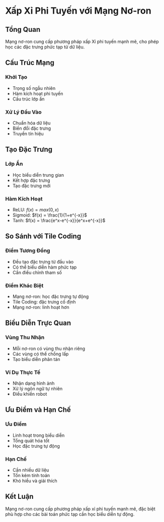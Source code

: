 # Xấp Xỉ Phi Tuyến với Mạng Nơ-ron

## Tổng Quan
Mạng nơ-ron cung cấp phương pháp xấp Xỉ phi tuyến mạnh mẽ, cho phép học các đặc trưng phức tạp từ dữ liệu.

## Cấu Trúc Mạng

### Khởi Tạo
- Trọng số ngẫu nhiên
- Hàm kích hoạt phi tuyến
- Cấu trúc lớp ẩn

### Xử Lý Đầu Vào
- Chuẩn hóa dữ liệu
- Biến đổi đặc trưng
- Truyền tín hiệu

## Tạo Đặc Trưng

### Lớp Ẩn
- Học biểu diễn trung gian
- Kết hợp đặc trưng
- Tạo đặc trưng mới

### Hàm Kích Hoạt
- ReLU: $f(x) = max(0,x)$
- Sigmoid: $f(x) = \frac{1}{1+e^{-x}}$
- Tanh: $f(x) = \frac{e^x-e^{-x}}{e^x+e^{-x}}$

## So Sánh với Tile Coding

### Điểm Tương Đồng
- Đều tạo đặc trưng từ đầu vào
- Có thể biểu diễn hàm phức tạp
- Cần điều chỉnh tham số

### Điểm Khác Biệt
- Mạng nơ-ron: học đặc trưng tự động
- Tile Coding: đặc trưng cố định
- Mạng nơ-ron: linh hoạt hơn

## Biểu Diễn Trực Quan

### Vùng Thu Nhận
- Mỗi nơ-ron có vùng thu nhận riêng
- Các vùng có thể chồng lấp
- Tạo biểu diễn phân tán

### Ví Dụ Thực Tế
- Nhận dạng hình ảnh
- Xử lý ngôn ngữ tự nhiên
- Điều khiển robot

## Ưu Điểm và Hạn Chế

### Ưu Điểm
- Linh hoạt trong biểu diễn
- Tổng quát hóa tốt
- Học đặc trưng tự động

### Hạn Chế
- Cần nhiều dữ liệu
- Tốn kém tính toán
- Khó hiểu và giải thích

## Kết Luận
Mạng nơ-ron cung cấp phương pháp xấp xỉ phi tuyến mạnh mẽ, đặc biệt phù hợp cho các bài toán phức tạp cần học biểu diễn tự động.

